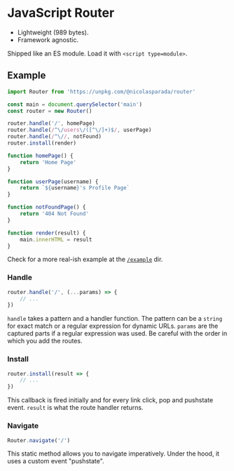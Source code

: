 # JavaScript Router

 - Lightweight (989 bytes).
 - Framework agnostic.

Shipped like an ES module. Load it with `<script type=module>`.

## Example

```js
import Router from 'https://unpkg.com/@nicolasparada/router'

const main = document.querySelector('main')
const router = new Router()

router.handle('/', homePage)
router.handle(/^\/users\/([^\/]+)$/, userPage)
router.handle(/^\//, notFound)
router.install(render)

function homePage() {
    return 'Home Page'
}

function userPage(username) {
    return `${username}'s Profile Page`
}

function notFoundPage() {
    return '404 Not Found'
}

function render(result) {
    main.innerHTML = result
}
```

Check for a more real-ish example at the [`/example`](https://js-router.netlify.com/) dir.

### Handle

```js
router.handle('/', (...params) => {
    // ...
})
```

`handle` takes a pattern and a handler function.
The pattern can be a `string` for exact match or a regular expression for dynamic URLs. `params` are the captured parts if a regular expression was used.
Be careful with the order in which you add the routes.

### Install

```js
router.install(result => {
    // ...
})
```

This callback is fired initially and for every link click, pop and pushstate event.
`result` is what the route handler returns.

### Navigate

```js
Router.navigate('/')
```

This static method allows you to navigate imperatively. Under the hood, it uses a custom event "pushstate".
